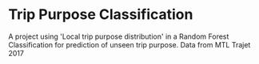 # Trip Purpose Classification
A project using 'Local trip purpose distribution' in a Random Forest Classification for prediction of unseen trip purpose. Data from MTL Trajet 2017
